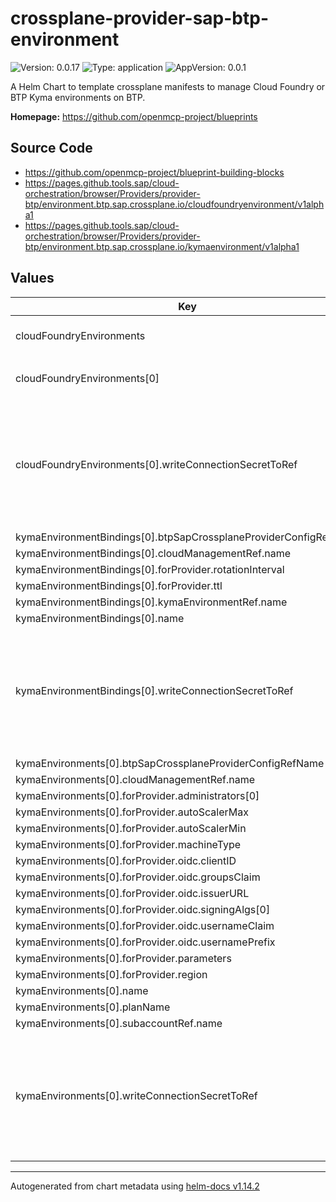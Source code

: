 

# crossplane-provider-sap-btp-environment

![Version: 0.0.17](https://img.shields.io/badge/Version-0.0.17-informational?style=flat-square) ![Type: application](https://img.shields.io/badge/Type-application-informational?style=flat-square) ![AppVersion: 0.0.1](https://img.shields.io/badge/AppVersion-0.0.1-informational?style=flat-square)

A Helm Chart to template crossplane manifests to manage Cloud Foundry or BTP Kyma environments on BTP.

**Homepage:** <https://github.com/openmcp-project/blueprints>

## Source Code

* <https://github.com/openmcp-project/blueprint-building-blocks>
* <https://pages.github.tools.sap/cloud-orchestration/browser/Providers/provider-btp/environment.btp.sap.crossplane.io/cloudfoundryenvironment/v1alpha1>
* <https://pages.github.tools.sap/cloud-orchestration/browser/Providers/provider-btp/environment.btp.sap.crossplane.io/kymaenvironment/v1alpha1>

## Values

| Key | Type | Default | Description |
|-----|------|---------|-------------|
| cloudFoundryEnvironments | list | object | cloudFoundryEnvironments contains configuration of [cloudfoundry Environments](https://pages.github.tools.sap/cloud-orchestration/browser/Providers/provider-btp-account/environment.btp.sap.crossplane.io/cloudfoundryenvironment/v1alpha1). |
| cloudFoundryEnvironments[0] | object | `{"btpSapCrossplaneProviderConfigRefName":"","cloudManagementRef":{"name":"dev-eu01"},"forProvider":{"initialOrgManagers":[""],"landscape":""},"name":"","subaccountRef":{"name":"dev-eu01"},"writeConnectionSecretToRef":[]}` | btpSapCrossplaneProviderConfigRefName defines crossplane provider configuration reference name (identifier) of a ...! |
| cloudFoundryEnvironments[0].writeConnectionSecretToRef | list | `[]` | *optional* - When a Crossplane Provider creates a managed resource it may generate resource-specific details, like usernames, passwords or connection details like an IP address.   Crossplane stores these details in a Kubernetes Secret object specified by the `writeConnectionSecretToRef` values. Learn more about Crossplane concept [Managed Resources Fields](https://docs.crossplane.io/latest/concepts/managed-resources/#writeconnectionsecrettoref)! |
| kymaEnvironmentBindings[0].btpSapCrossplaneProviderConfigRefName | string | `""` |  |
| kymaEnvironmentBindings[0].cloudManagementRef.name | string | `"dev-eu01"` |  |
| kymaEnvironmentBindings[0].forProvider.rotationInterval | string | `"6h"` |  |
| kymaEnvironmentBindings[0].forProvider.ttl | string | `"8h"` |  |
| kymaEnvironmentBindings[0].kymaEnvironmentRef.name | string | `"my-kyma-instance"` |  |
| kymaEnvironmentBindings[0].name | string | `""` |  |
| kymaEnvironmentBindings[0].writeConnectionSecretToRef | object | `{"name":"demo-kyma-binding-local","namespace":"default"}` | *optional* - When a Crossplane Provider creates a managed resource it may generate resource-specific details, like usernames, passwords or connection details like an IP address.   Crossplane stores these details in a Kubernetes Secret object specified by the `writeConnectionSecretToRef` values. Learn more about Crossplane concept [Managed Resources Fields](https://docs.crossplane.io/latest/concepts/managed-resources/#writeconnectionsecrettoref)! |
| kymaEnvironments[0].btpSapCrossplaneProviderConfigRefName | string | `""` |  |
| kymaEnvironments[0].cloudManagementRef.name | string | `"dev-eu01"` |  |
| kymaEnvironments[0].forProvider.administrators[0] | string | `"...@sap.com"` |  |
| kymaEnvironments[0].forProvider.autoScalerMax | int | `3` |  |
| kymaEnvironments[0].forProvider.autoScalerMin | int | `3` |  |
| kymaEnvironments[0].forProvider.machineType | string | `"m5.xlarge"` |  |
| kymaEnvironments[0].forProvider.oidc.clientID | string | `"<your client id>"` |  |
| kymaEnvironments[0].forProvider.oidc.groupsClaim | string | `"groups"` |  |
| kymaEnvironments[0].forProvider.oidc.issuerURL | string | `"https://<IAS host>.accounts400.ondemand.com"` |  |
| kymaEnvironments[0].forProvider.oidc.signingAlgs[0] | string | `"RS256"` |  |
| kymaEnvironments[0].forProvider.oidc.usernameClaim | string | `"email"` |  |
| kymaEnvironments[0].forProvider.oidc.usernamePrefix | string | `"-"` |  |
| kymaEnvironments[0].forProvider.parameters | string | `nil` |  |
| kymaEnvironments[0].forProvider.region | string | `"eu-west-2"` |  |
| kymaEnvironments[0].name | string | `""` |  |
| kymaEnvironments[0].planName | string | `"aws"` |  |
| kymaEnvironments[0].subaccountRef.name | string | `"dev-eu01"` |  |
| kymaEnvironments[0].writeConnectionSecretToRef | object | `{"name":"demo-kyma-kubeconfig-local","namespace":"default"}` | *optional* - When a Crossplane Provider creates a managed resource it may generate resource-specific details, like usernames, passwords or connection details like an IP address.   Crossplane stores these details in a Kubernetes Secret object specified by the `writeConnectionSecretToRef` values. Learn more about Crossplane concept [Managed Resources Fields](https://docs.crossplane.io/latest/concepts/managed-resources/#writeconnectionsecrettoref)! |

----------------------------------------------
Autogenerated from chart metadata using [helm-docs v1.14.2](https://github.com/norwoodj/helm-docs/releases/v1.14.2)